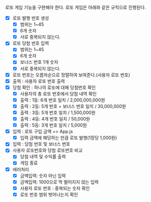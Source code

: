 로또 게임 기능을 구현해야 한다. 로또 게임은 아래와 같은 규칙으로 진행된다.

- [x] 로또 발행 번호 생성
  - [x] 범위는 1~45
  - [x] 6개 숫자
  - [x] 서로 중복되지 않는다.
- [x] 로또 당첨 번호 입력
  - [x] 범위는 1~45
  - [x] 6개 숫자
  - [x] 보너스 번호 1개 숫자
  - [x] 서로 중복되지 않는다.
- [x] 로또 번호는 오름차순으로 정렬하여 보여준다.(사용자 로또 번호)
- [x] 출력 : 사용자 로또 번호 출력
- [x] 당첨 확인 : 하나의 로또에 대해 당첨번호 확인
  - [x] 사용자의 총 로또 번호에서 당첨 내역 확인
  - [x] 출력 : 1등: 6개 번호 일치 / 2,000,000,000원
  - [x] 출력 : 2등: 5개 번호 + 보너스 번호 일치 / 30,000,000원
  - [x] 출력 : 3등: 5개 번호 일치 / 1,500,000원
  - [x] 출력 : 4등: 4개 번호 일치 / 50,000원
  - [x] 출력 : 5등: 3개 번호 일치 / 5,000원
- [x] 입력 : 로또 구입 금액 => App.js
  - [x] 입력 금액에 해당하는 만큼 로또 발행(1장당 1,000원)
- [x] 입력 : 당첨 번호 및 보너스 번호
- [x] 사용자 로또번호와 당첨 로또번호 비교
  - [x] 당첨 내역 및 수익률 출력
  - [x] 게임 종료
- [x] 에러처리
  - [x] 금액입력: 숫자 아닌 입력
  - [x] 금액입력: 1000으로 딱 떨어지지 않는 입력
  - [x] 사용자 로또 번호 : 중복되는 숫자 확인
  - [x] 로또 번호 범위 벗어나는지 확인

